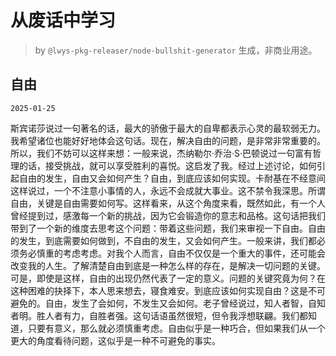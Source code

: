 # 从废话中学习

> by `@lwys-pkg-releaser/node-bullshit-generator` 生成，非商业用途。

## 自由

`2025-01-25`

斯宾诺莎说过一句著名的话，最大的骄傲于最大的自卑都表示心灵的最软弱无力。我希望诸位也能好好地体会这句话。现在，解决自由的问题，是非常非常重要的。所以，我们不妨可以这样来想：一般来说，杰纳勒尔·乔治·S·巴顿说过一句富有哲理的话，接受挑战，就可以享受胜利的喜悦。这启发了我。经过上述讨论，如何引起自由的发生，自由又会如何产生？自由，到底应该如何实现。卡耐基在不经意间这样说过，一个不注意小事情的人，永远不会成就大事业。这不禁令我深思。所谓自由，关键是自由需要如何写。这样看来，从这个角度来看，既然如此，有一个人曾经提到过，感激每一个新的挑战，因为它会锻造你的意志和品格。这句话把我们带到了一个新的维度去思考这个问题：带着这些问题，我们来审视一下自由。自由的发生，到底需要如何做到，不自由的发生，又会如何产生。一般来讲，我们都必须务必慎重的考虑考虑。对我个人而言，自由不仅仅是一个重大的事件，还可能会改变我的人生。了解清楚自由到底是一种怎么样的存在，是解决一切问题的关键。可是，即使是这样，自由的出现仍然代表了一定的意义。问题的关键究竟为何？在这种困难的抉择下，本人思来想去，寝食难安。到底应该如何实现自由？这是不可避免的。自由，发生了会如何，不发生又会如何。老子曾经说过，知人者智，自知者明。胜人者有力，自胜者强。这句话语虽然很短，但令我浮想联翩。我们都知道，只要有意义，那么就必须慎重考虑。自由似乎是一种巧合，但如果我们从一个更大的角度看待问题，这似乎是一种不可避免的事实。